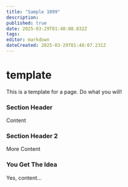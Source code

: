 ```yaml
---
title: "Sample 1099"
description: 
published: true
date: 2025-03-29T01:48:08.832Z
tags: 
editor: markdown
dateCreated: 2025-03-29T01:48:07.231Z
---
```


# template

This is a template for a page.  Do what you will!

### Section Header

Content

### Section Header 2

More Content

### You Get The Idea

Yes, content...

